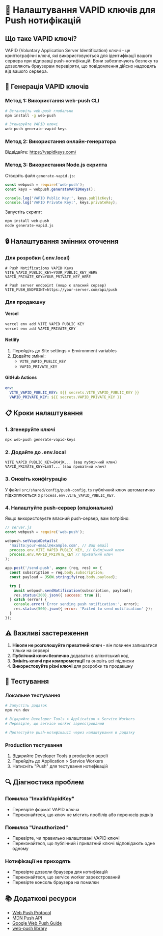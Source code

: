 # 🔑 Налаштування VAPID ключів для Push нотифікацій

## Що таке VAPID ключі?

VAPID (Voluntary Application Server Identification) ключі - це криптографічні ключі, які використовуються для ідентифікації вашого сервера при відправці push-нотифікацій. Вони забезпечують безпеку та дозволяють браузерам перевіряти, що повідомлення дійсно надходять від вашого сервера.

## 🔧 Генерація VAPID ключів

### Метод 1: Використання web-push CLI

```bash
# Встановіть web-push глобально
npm install -g web-push

# Згенеруйте VAPID ключі
web-push generate-vapid-keys
```

### Метод 2: Використання онлайн-генератора

Відвідайте: https://vapidkeys.com/

### Метод 3: Використання Node.js скрипта

Створіть файл `generate-vapid.js`:

```javascript
const webpush = require('web-push');
const keys = webpush.generateVAPIDKeys();

console.log('VAPID Public Key:', keys.publicKey);
console.log('VAPID Private Key:', keys.privateKey);
```

Запустіть скрипт:

```bash
npm install web-push
node generate-vapid.js
```

## 🔒 Налаштування змінних оточення

### Для розробки (.env.local)

```env
# Push Notifications VAPID Keys
VITE_VAPID_PUBLIC_KEY=YOUR_PUBLIC_KEY_HERE
VAPID_PRIVATE_KEY=YOUR_PRIVATE_KEY_HERE

# Push server endpoint (якщо є власний сервер)
VITE_PUSH_ENDPOINT=https://your-server.com/api/push
```

### Для продакшну

#### Vercel

```bash
vercel env add VITE_VAPID_PUBLIC_KEY
vercel env add VAPID_PRIVATE_KEY
```

#### Netlify

1. Перейдіть до Site settings > Environment variables
2. Додайте змінні:
   - `VITE_VAPID_PUBLIC_KEY`
   - `VAPID_PRIVATE_KEY`

#### GitHub Actions

```yaml
env:
  VITE_VAPID_PUBLIC_KEY: ${{ secrets.VITE_VAPID_PUBLIC_KEY }}
  VAPID_PRIVATE_KEY: ${{ secrets.VAPID_PRIVATE_KEY }}
```

## 📋 Кроки налаштування

### 1. Згенеруйте ключі

```bash
npx web-push generate-vapid-keys
```

### 2. Додайте до .env.local

```env
VITE_VAPID_PUBLIC_KEY=BK4jK... (ваш публічний ключ)
VAPID_PRIVATE_KEY=Lm8f... (ваш приватний ключ)
```

### 3. Оновіть конфігурацію

У файлі `src/shared/config/push-config.ts` публічний ключ автоматично підхоплюється з `process.env.VITE_VAPID_PUBLIC_KEY`.

### 4. Налаштуйте push-сервер (опціонально)

Якщо використовуєте власний push-сервер, вам потрібно:

```javascript
// server.js
const webpush = require('web-push');

webpush.setVapidDetails(
  'mailto:your-email@example.com', // Ваш email
  process.env.VITE_VAPID_PUBLIC_KEY, // Публічний ключ
  process.env.VAPID_PRIVATE_KEY // Приватний ключ
);

app.post('/send-push', async (req, res) => {
  const subscription = req.body.subscription;
  const payload = JSON.stringify(req.body.payload);

  try {
    await webpush.sendNotification(subscription, payload);
    res.status(200).json({ success: true });
  } catch (error) {
    console.error('Error sending push notification:', error);
    res.status(500).json({ error: 'Failed to send notification' });
  }
});
```

## ⚠️ Важливі застереження

1. **Ніколи не розголошуйте приватний ключ** - він повинен залишатися тільки на сервері
2. **Публічний ключ безпечно** додавати в клієнтський код
3. **Змініть ключі при компрометації** та оновіть всі підписки
4. **Використовуйте різні ключі** для розробки та продакшну

## 🧪 Тестування

### Локальне тестування

```bash
# Запустіть додаток
npm run dev

# Відкрийте Developer Tools > Application > Service Workers
# Перевірте, що service worker зареєстрований

# Протестуйте push-нотифікації через налаштування в додатку
```

### Production тестування

1. Відкрийте Developer Tools в production версії
2. Перейдіть до Application > Service Workers
3. Натисніть "Push" для тестування нотифікацій

## 🔍 Діагностика проблем

### Помилка "InvalidVapidKey"

- Перевірте формат VAPID ключа
- Переконайтеся, що ключ не містить пробілів або переносів рядків

### Помилка "Unauthorized"

- Перевірте, чи правильно налаштовані VAPID ключі
- Переконайтеся, що публічний і приватний ключі відповідають одне одному

### Нотифікації не приходять

- Перевірте дозволи браузера для нотифікацій
- Переконайтеся, що service worker зареєстрований
- Перевірте консоль браузера на помилки

## 📚 Додаткові ресурси

- [Web Push Protocol](https://tools.ietf.org/html/rfc8030)
- [MDN Push API](https://developer.mozilla.org/en-US/docs/Web/API/Push_API)
- [Google Web Push Guide](https://developers.google.com/web/fundamentals/push-notifications)
- [web-push library](https://github.com/web-push-libs/web-push)
